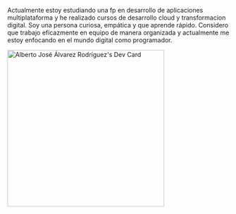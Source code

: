 Actualmente estoy estudiando una fp en desarrollo de aplicaciones multiplataforma 
y he realizado  cursos de desarrollo cloud y transformacion digital.
Soy una persona curiosa, empática y que aprende rápido. 
Considero que trabajo eficazmente en equipo de manera organizada 
y actualmente me estoy enfocando en el mundo digital como programador.


<a href="https://app.daily.dev/albertojoslvarezrodrguez"><img src="https://api.daily.dev/devcards/v2/aEVfZdqtRbyM1l48qqKzm.png?type=default&r=sxu" width="356" alt="Alberto José Álvarez Rodríguez's Dev Card"/></a>

<!--
**ajar31/ajar31** is a ✨ _special_ ✨ repository because its `README.md` (this file) appears on your GitHub profile.

Here are some ideas to get you started:

- 🔭 I’m currently working on ...
- 🌱 I’m currently learning ...
- 👯 I’m looking to collaborate on ...
- 🤔 I’m looking for help with ...
- 💬 Ask me about ...
- 📫 How to reach me: ...
- 😄 Pronouns: ...
- ⚡ Fun fact: ...
-->
